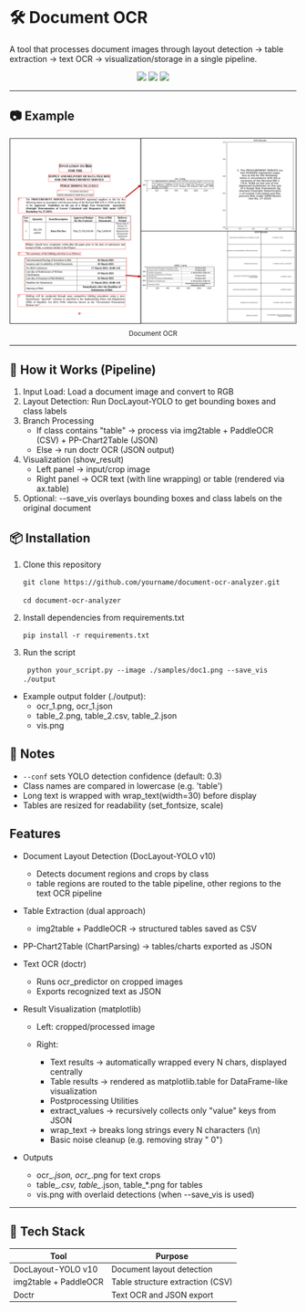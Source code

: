# 🛠️ Document OCR 

A tool that processes document images through layout detection → table extraction → text OCR → visualization/storage in a single pipeline.

<p align="center">
  <img src="https://img.shields.io/badge/Python-3776AB?style=flat&logo=python&logoColor=white"/>
  <img src="https://img.shields.io/badge/Pandas-150458?style=flat&logo=pandas&logoColor=white"/>
  <img src="https://img.shields.io/badge/PyTorch-EE4C2C?style=flat&logo=pytorch&logoColor=white"/>
</p>

---

## 📷 Example
<div align="center">
    <img src="https://github.com/GritGlass/AI-portfolio/blob/3a4e16a130a4b0aba49cca62070fb28ec93e339f/OCR/assets/OCR.png"
         width="640" />
  </a>
  <br/>
  <sub>Document OCR</sub>
</div>

---

## 🔧 How it Works (Pipeline)

1. Input Load: Load a document image and convert to RGB
2. Layout Detection: Run DocLayout-YOLO to get bounding boxes and class labels
3. Branch Processing
      - If class contains "table" → process via img2table + PaddleOCR (CSV) + PP-Chart2Table (JSON)
      - Else → run doctr OCR (JSON output)
4. Visualization (show_result)
      - Left panel → input/crop image
      - Right panel → OCR text (with line wrapping) or table (rendered via ax.table)
5. Optional: --save_vis overlays bounding boxes and class labels on the original document

## 📦 Installation

1. Clone this repository
    ```
    git clone https://github.com/yourname/document-ocr-analyzer.git

    cd document-ocr-analyzer
    ```

2. Install dependencies from requirements.txt
   ```
   pip install -r requirements.txt
   ```

3. Run the script
   ```
    python your_script.py --image ./samples/doc1.png --save_vis ./output
   ```
  - Example output folder (./output):
    - ocr_1.png, ocr_1.json
    - table_2.png, table_2.csv, table_2.json
    - vis.png 

## 📌 Notes
- `--conf` sets YOLO detection confidence (default: 0.3)
- Class names are compared in lowercase (e.g. 'table')
- Long text is wrapped with wrap_text(width=30) before display
- Tables are resized for readability (set_fontsize, scale)

## Features

- Document Layout Detection (DocLayout-YOLO v10)
  - Detects document regions and crops by class
  - table regions are routed to the table pipeline, other regions to the text OCR pipeline
        
- Table Extraction (dual approach)
  - img2table + PaddleOCR → structured tables saved as CSV

- PP-Chart2Table (ChartParsing) → tables/charts exported as JSON

- Text OCR (doctr)
  - Runs ocr_predictor on cropped images
  - Exports recognized text as JSON

- Result Visualization (matplotlib)
  - Left: cropped/processed image

  - Right:
    - Text results → automatically wrapped every N chars, displayed centrally
    - Table results → rendered as matplotlib.table for DataFrame-like visualization
    - Postprocessing Utilities
    - extract_values → recursively collects only "value" keys from JSON
    - wrap_text → breaks long strings every N characters (\n)
    - Basic noise cleanup (e.g. removing stray " 0")

- Outputs
  - ocr_*.json, ocr_*.png for text crops
  - table_*.csv, table_*.json, table_*.png for tables
  - vis.png with overlaid detections (when --save_vis is used)

---

## 🧪 Tech Stack

| Tool       | Purpose               |
|------------|------------------------|
| DocLayout-YOLO v10     | Document layout detection  |
| img2table + PaddleOCR  | Table structure extraction (CSV) |
| Doctr   | Text OCR and JSON export  |





